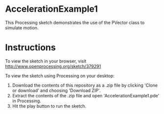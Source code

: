 # AccelerationExample1
This Processing sketch demonstrates the use of the PVector class to simulate motion.

# Instructions

To view the sketch in your browser, visit http://www.openprocessing.org/sketch/379291

To view the sketch using Processing on your desktop:

1. Download the contents of this repository as a .zip file by clicking 'Clone or download' and choosing 'Download ZIP'.
2. Extract the contents of the .zip file and open 'AccelerationExample1.pde' in Processing.
3. Hit the play button to run the sketch.
